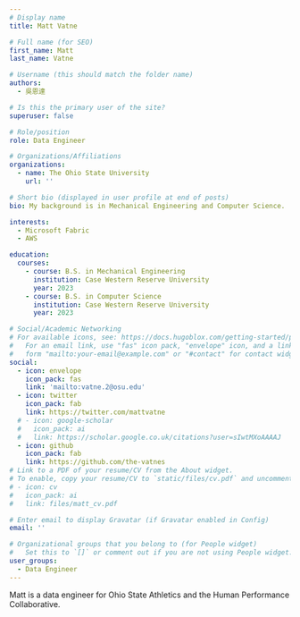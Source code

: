 ```yaml
---
# Display name
title: Matt Vatne

# Full name (for SEO)
first_name: Matt
last_name: Vatne

# Username (this should match the folder name)
authors:
  - 吳恩達

# Is this the primary user of the site?
superuser: false

# Role/position
role: Data Engineer

# Organizations/Affiliations
organizations:
  - name: The Ohio State University
    url: ''

# Short bio (displayed in user profile at end of posts)
bio: My background is in Mechanical Engineering and Computer Science.

interests:
  - Microsoft Fabric
  - AWS

education:
  courses:
    - course: B.S. in Mechanical Engineering
      institution: Case Western Reserve University
      year: 2023
    - course: B.S. in Computer Science
      institution: Case Western Reserve University
      year: 2023

# Social/Academic Networking
# For available icons, see: https://docs.hugoblox.com/getting-started/page-builder/#icons
#   For an email link, use "fas" icon pack, "envelope" icon, and a link in the
#   form "mailto:your-email@example.com" or "#contact" for contact widget.
social:
  - icon: envelope
    icon_pack: fas
    link: 'mailto:vatne.2@osu.edu'
  - icon: twitter
    icon_pack: fab
    link: https://twitter.com/mattvatne
  # - icon: google-scholar
  #   icon_pack: ai
  #   link: https://scholar.google.co.uk/citations?user=sIwtMXoAAAAJ
  - icon: github
    icon_pack: fab
    link: https://github.com/the-vatnes
# Link to a PDF of your resume/CV from the About widget.
# To enable, copy your resume/CV to `static/files/cv.pdf` and uncomment the lines below.
# - icon: cv
#   icon_pack: ai
#   link: files/matt_cv.pdf

# Enter email to display Gravatar (if Gravatar enabled in Config)
email: ''

# Organizational groups that you belong to (for People widget)
#   Set this to `[]` or comment out if you are not using People widget.
user_groups:
  - Data Engineer
---
```


Matt is a data engineer for Ohio State Athletics and the Human Performance Collaborative.
